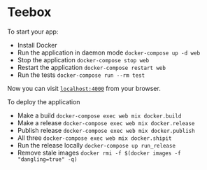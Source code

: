 # Teebox

To start your app:

  * Install Docker
  * Run the application in daemon mode `docker-compose up -d web`
  * Stop the application `docker-compose stop web`
  * Restart the application `docker-compose restart web`
  * Run the tests `docker-compose run --rm test`

Now you can visit [`localhost:4000`](http://localhost:4000) from your browser.

To deploy the application  

  * Make a build `docker-compose exec web mix docker.build`
  * Make a release `docker-compose exec web mix docker.release`
  * Publish release `docker-compose exec web mix docker.publish`
  * All three `docker-compose exec web mix docker.shipit`
  * Run the release locally `docker-compose up run_release`
  * Remove stale images `docker rmi -f $(docker images -f "dangling=true" -q)`
